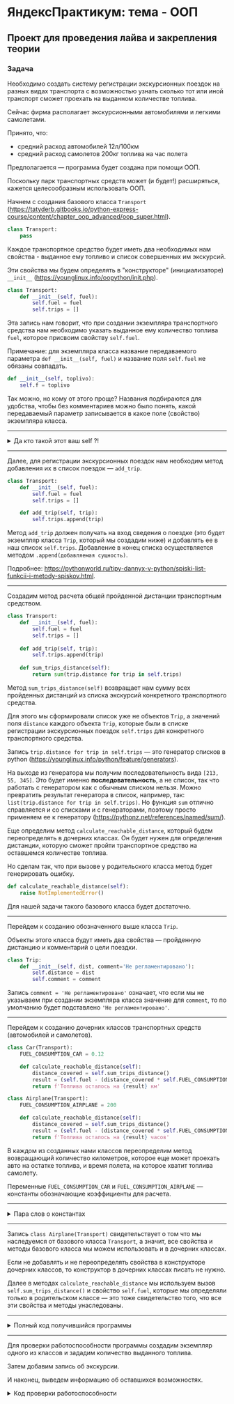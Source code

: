 # ЯндексПрактикум: тема - ООП

## Проект для проведения лайва и закрепления теории

### Задача

Необходимо создать систему регистрации экскурсионных поездок на разных видах транспорта с возможностью узнать сколько тот или иной транспорт сможет проехать на выданном количестве топлива.

Сейчас фирма располагает экскурсионными автомобилями и легкими самолетами.

Принято, что:

- средний расход автомобилей 12л/100км
- средний расход самолетов 200кг топлива на час полета

Предполагается — программа будет создана при помощи ООП.

Поскольку парк транспортных средств может (и будет!) расширяться, кажется целесообразным использовать ООП.

Начнем с создания базового класса `Transport` (https://tatyderb.gitbooks.io/python-express-course/content/chapter_oop_advanced/oop_super.html).

```python
class Transport:
	pass
```

Каждое транспортное средство будет иметь два необходимых нам свойства - выданное ему топливо и список совершенных им экскурсий.

Эти свойства мы будем определять в "конструкторе" (инициализаторе) `__init__` (https://younglinux.info/oopython/init.php).

```python
class Transport:
    def __init__(self, fuel):
        self.fuel = fuel
        self.trips = []
```

Эта запись нам говорит, что при создании экземпляра транспортного средства нам необходимо указать выданное ему количество топлива `fuel`, которое присвоим свойству `self.fuel`.

Примечание: для экземпляра класса название передаваемого параметра `def __init__(self, fuel)` и название поля `self.fuel` не обязаны совпадать.

```python
def __init__(self, toplivo):
    self.f = toplivo
```

Так можно, но кому от этого проще? Названия подбираются для удобства, чтобы без комментариев можно было понять, какой передаваемый параметр записывается в какое поле (свойство) экземпляра класса.

---

<details>

<summary>Да кто такой этот ваш self ?!</summary>

Имя для первого аргумента, представляющего текущий объект класса, self — это стандартное имя первого аргумента для методов объекта.

Ничто не мешает изменить это имя и использовать любое другое, однако пренебрежение этим устоявшимся соглашением может ввести в заблуждение читателей вашего кода.

https://pythonz.net/references/named/self/

</details>

---

Далее, для регистрации экскурсионных поездок нам необходим метод добавления их в список поездок — `add_trip`.

```python
class Transport:
    def __init__(self, fuel):
        self.fuel = fuel
        self.trips = []

    def add_trip(self, trip):
        self.trips.append(trip)
```

Метод `add_trip` должен получать на вход сведения о поездке (это будет экземпляр класса `Trip`, который мы создадим ниже) и добавлять ее в наш список `self.trips`. Добавление в конец списка осуществляется методом `.append(добавляемая сущность)`.

Подробнее: https://pythonworld.ru/tipy-dannyx-v-python/spiski-list-funkcii-i-metody-spiskov.html.

---

Создадим метод расчета общей пройденной дистанции транспортным средством.

```python
class Transport:
    def __init__(self, fuel):
        self.fuel = fuel
        self.trips = []
    
    def add_trip(self, trip):
        self.trips.append(trip)
    
    def sum_trips_distance(self):
        return sum(trip.distance for trip in self.trips)
```

Метод `sum_trips_distance(self)` возвращает нам сумму всех пройденных дистанций из списка экскурсий конкретного транспортного средства.

Для этого мы сформировали список уже не объектов `Trip`, а значений поля `distance` каждого объекта `Trip`, которые были в списке регистрации экскурсионных поездок `self.trips` для конкретного транспортного средства.

Запись `trip.distance for trip in self.trips` — это генератор списков в python (https://younglinux.info/python/feature/generators).

На выходе из генератора мы получим последовательность вида `[213, 55, 345]`. Это будет именно **последовательность**, а не список, так что работать с генератором как с обычным списком нельзя. Можно превратить результат генератора в список, например, так: `list(trip.distance for trip in self.trips)`. Но функция `sum` отлично справляется и со списками и с генераторами, поэтому просто применяем ее к генератору (https://pythonz.net/references/named/sum/).

Еще определим метод `calculate_reachable_distance`, который будем переопределять в дочерних классах. Он будет нужен для определения дистанции, которую сможет пройти транспортное средство на оставшемся количестве топлива.

Но сделам так, что при вызове у родительского класса метод будет генерировать ошибку.

```python
def calculate_reachable_distance(self):
    raise NotImplementedError()
```

Для нашей задачи такого базового класса будет достаточно.

---

Перейдем к созданию обозначенного выше класса `Trip`.

Объекты этого класса будут иметь два свойства — пройденную дистанцию и комментарий о цели поездки.

```python
class Trip:
    def __init__(self, dist, comment='Не регламентировано'):
        self.distance = dist
        self.comment = comment
```

Запись `comment = 'Не регламентировано'` означает, что если мы не указываем при создании экземпляра класса значение для `comment`, то по умолчанию будет подставлено `'Не регламентировано'`.

---

Перейдем к созданию дочерних классов транспортных средств (автомобилей и самолетов).

```python
class Car(Transport):
    FUEL_CONSUMPTION_CAR = 0.12

    def calculate_reachable_distance(self):
        distance_covered = self.sum_trips_distance()
        result = (self.fuel - (distance_covered * self.FUEL_CONSUMPTION_CAR)) // self.FUEL_CONSUMPTION_CAR
        return f'Топлива осталось на {result} км'
```

```python
class Airplane(Transport):
    FUEL_CONSUMPTION_AIRPLANE = 200

    def calculate_reachable_distance(self):
        distance_covered = self.sum_trips_distance()
        result = (self.fuel - (distance_covered * self.FUEL_CONSUMPTION_AIRPLANE)) // self.FUEL_CONSUMPTION_AIRPLANE
        return f'Топлива осталось на {result} часов'
```

В каждом из созданных нами классов переопределим метод возвращающий количество километров, которое еще может проехать авто на остатке топлива, и время полета, на которое хватит топлива самолету.

Переменные `FUEL_CONSUMPTION_CAR` и `FUEL_CONSUMPTION_AIRPLANE` — константы обозначающие коэффициенты для расчета.

---

<details>

<summary>Пара слов о константах</summary>

Константы — переменные, значения которых никогда не меняются.

Их записывают заглавными буквами (https://pythonz.net/references/named/constants/).

В python это договоренность, нежели ограничение языка, поменять можно все :) Но договоренности надо соблюдать.

</details>

---

Запись `class Airplane(Transport)` свидетельствует о том что мы наследуемся от базового класса `Transport`, а значит, все свойства и методы базового класса мы можем использовать и в дочерних классах.

Если не добавлять и не переопределять свойства в конструкторе дочерних классов, то конструктор в дочерних классах писать не нужно.

Далее в методах `calculate_reachable_distance` мы используем вызов `self.sum_trips_distance()` и свойство `self.fuel`, которые мы определяли только в родительском классе — это тоже свидетельство того, что все эти свойства и методы унаследованы.

---

<details>

<summary>Полный код получившийся программы</summary>

```python
class Trip:
    def __init__(self, dist, comment="Не регламентировано"):
        self.distance = dist
        self.comment = comment


class Transport:
    def __init__(self, fuel):
        self.fuel = fuel
        self.trips = []

    def add_trip(self, trip):
        self.trips.append(trip)

    def sum_trips_distance(self):
        return sum(trip.distance for trip in self.trips)

    def calculate_reachable_distance(self):
        raise NotImplementedError()


class Car(Transport):
    FUEL_CONSUMPTION_CAR = 0.12

    def calculate_reachable_distance(self):
        distance_covered = self.sum_trips_distance()
        result = (self.fuel - (distance_covered * self.FUEL_CONSUMPTION_CAR)) // self.FUEL_CONSUMPTION_CAR
        return f'Топлива осталось на {result} км'


class Airplane(Transport):
    FUEL_CONSUMPTION_AIRPLANE = 200

    def calculate_reachable_distance(self):
        distance_covered = self.sum_trips_distance()
        result = (self.fuel - (distance_covered * self.FUEL_CONSUMPTION_AIRPLANE)) // self.FUEL_CONSUMPTION_AIRPLANE
        return f'Топлива осталось на {result} часов'
```

</details>

---

Для проверки работоспособности программы создадим экземпляр одного из классов и зададим количество выданного топлива.

Затем добавим запись об экскурсии.

И наконец, выведем информацию об оставшихся возможностях.

<details>

<summary>Код проверки работоспособности</summary>

```python
jeep = Car(80)
jeep.add_trip(Trip(dist=144, comment='туристический маршрут'))
print(jeep.calculate_reachable_distance())
```

Должно вывестись следующее:

```
Топлива осталось на 522.0 км
```

</details>

